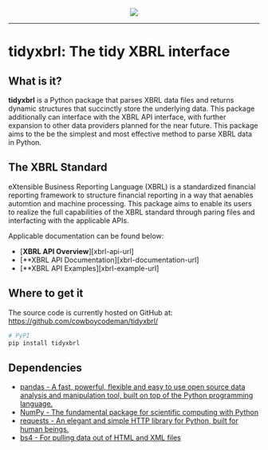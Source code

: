 <div align="center">
  <img src="https://www.xbrl.org/wp-content/themes/xbrl/images/logoHeader.png"><br>
</div>

-----------------

# tidyxbrl: The tidy XBRL interface

## What is it?

**tidyxbrl** is a Python package that parses XBRL data files and returns dynamic structures that succinctly store the underlying data. This package additionally can interface with the XBRL API interface, with further expansion to other data providers planned for the near future. This package aims to the be the simplest and most effective method to parse XBRL data in Python.

## The XBRL Standard
eXtensible Business Reporting Language (XBRL) is a standardized financial reporting framework to structure financial reporting in a way that aenables automtion and machine processing. This package aims to enable its users to realize the full capabilities of the XBRL standard through paring files and interfacting with the applicable APIs.

Applicable documentation can be found below:
  - [**XBRL API Overview**][xbrl-api-url]
  - [**XBRL API Documentation][xbrl-documentation-url]
  - [**XBRL API Examples][xbrl-example-url]

## Where to get it
The source code is currently hosted on GitHub at:
https://github.com/cowboycodeman/tidyxbrl/

```sh
# PyPI
pip install tidyxbrl
```

## Dependencies
- [pandas - A fast, powerful, flexible and easy to use open source data analysis and manipulation tool, built on top of the Python programming language.](https://pandas.pydata.org/)
- [NumPy - The fundamental package for scientific computing with Python](https://www.numpy.org)
- [requests - An elegant and simple HTTP library for Python, built for human beings.](https://docs.python-requests.org/en/master/)
- [bs4 - For pulling data out of HTML and XML files](https://www.crummy.com/software/BeautifulSoup/bs4/doc/)
